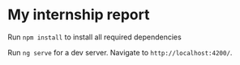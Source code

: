 # My internship report
Run `npm install` to install all required dependencies

Run `ng serve` for a dev server. Navigate to `http://localhost:4200/`.
